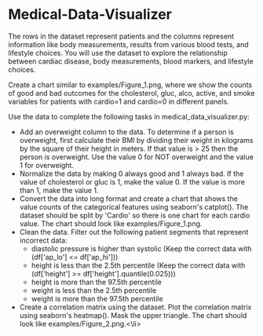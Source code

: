 # Medical-Data-Visualizer
The rows in the dataset represent patients and the columns represent information like body measurements, results from various blood tests, and lifestyle choices. You will use the dataset to explore the relationship between cardiac disease, body measurements, blood markers, and lifestyle choices.

Create a chart similar to examples/Figure_1.png, where we show the counts of good and bad outcomes for the cholesterol, gluc, alco, active, and smoke variables for patients with cardio=1 and cardio=0 in different panels.

Use the data to complete the following tasks in medical_data_visualizer.py:

<ul>
  <li>Add an overweight column to the data. To determine if a person is overweight, first calculate their BMI by dividing their weight in kilograms by the square of their height in meters. If that value is > 25 then the person is overweight. Use the value 0 for NOT overweight and the value 1 for overweight.
  <li>Normalize the data by making 0 always good and 1 always bad. If the value of cholesterol or gluc is 1, make the value 0. If the value is more than 1, make the value 1.
  <li>Convert the data into long format and create a chart that shows the value counts of the categorical features using seaborn's catplot(). The dataset should be split by 'Cardio' so there is one chart for each cardio value. The chart should look like examples/Figure_1.png.
<li>Clean the data. Filter out the following patient segments that represent incorrect data:
    <ul>
      <li>diastolic pressure is higher than systolic (Keep the correct data with (df['ap_lo'] <= df['ap_hi']))
      <li>height is less than the 2.5th percentile (Keep the correct data with (df['height'] >= df['height'].quantile(0.025)))
      <li>height is more than the 97.5th percentile
      <li>weight is less than the 2.5th percentile
      <li>weight is more than the 97.5th percentile</ul>
  
<li>Create a correlation matrix using the dataset. Plot the correlation matrix using seaborn's heatmap(). Mask the upper triangle. The chart should look like examples/Figure_2.png.<\li>
